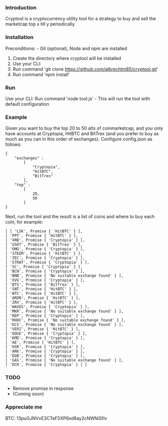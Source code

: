 ### Introduction

Cryptool is a cryptocurrency utility tool for a strategy to buy and sell the marketcap top x till y periodically.

### Installation

Preconditions:
    - Git (optional), Node and npm are installed

1. Create the directory where cryptool will be installed
2. Use your CLI: 
3. Run command 'git clone https://github.com/albrechtm85/cryptool.git'
4. Run command 'npm install' 

### Run

Use your CLI: Run command 'node tool.js'
    - This will run the tool with default configuration

### Example

Given you want to buy the top 20 to 50 alts of coinmarketcap, and you only have accounts at Cryptopia, HitBTC and BitTrex (and you prefer to buy as much as you can in this order of exchanges). 
Configure config.json as follows:

    {
        "exchanges" : 
            [
                "Cryptopia",
                "HitBTC",
                "BitTrex"
            ],
        "top" : 
            [
                20,
                50
            ]
    }

Next, run the tool and the result is a list of coins and where to buy each coin, for example:

    [ [ 'LSK', Promise { 'HitBTC' } ],
    [ 'PPT', Promise { 'HitBTC' } ],
    [ 'XRB', Promise { 'Cryptopia' } ],
    [ 'USDT', Promise { 'BitTrex' } ],
    [ 'OMG', Promise { 'Cryptopia' } ],
    [ 'STEEM', Promise { 'HitBTC' } ],
    [ 'ZEC', Promise { 'Cryptopia' } ],
    [ 'STRAT', Promise { 'Cryptopia' } ],
    [ 'SC', Promise { 'Cryptopia' } ],
    [ 'BCN', Promise { 'Cryptopia' } ],
    [ 'BNB', Promise { 'No suitable exchange found' } ],
    [ 'XVG', Promise { 'Cryptopia' } ],
    [ 'BTS', Promise { 'BitTrex' } ],
    [ 'SNT', Promise { 'HitBTC' } ],
    [ 'WTC', Promise { 'HitBTC' } ],
    [ 'ARDR', Promise { 'HitBTC' } ],
    [ 'ZRX', Promise { 'HitBTC' } ],
    [ 'WAVES', Promise { 'Cryptopia' } ],
    [ 'MKR', Promise { 'No suitable exchange found' } ],
    [ 'REP', Promise { 'Cryptopia' } ],
    [ 'RHOC', Promise { 'No suitable exchange found' } ],
    [ 'KCS', Promise { 'No suitable exchange found' } ],
    [ 'VERI', Promise { 'HitBTC' } ],
    [ 'DOGE', Promise { 'Cryptopia' } ],
    [ 'KMD', Promise { 'Cryptopia' } ],
    [ 'AE', Promise { 'HitBTC' } ],
    [ 'HSR', Promise { 'Cryptopia' } ],
    [ 'ARK', Promise { 'Cryptopia' } ],
    [ 'DGB', Promise { 'Cryptopia' } ],
    [ 'GAS', Promise { 'No suitable exchange found' } ],
    [ 'DCR', Promise { 'Cryptopia' } ] ]

### TODO

- Remove promise in response
- (Coming soon)

### Appreciate me

BTC: 13puGJNVvE3CTeF5XP6xd8ay2cNWNiSfiv